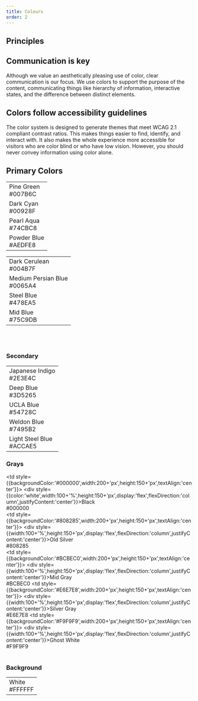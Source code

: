 ```yaml
---
title: Colours
order: 2
---
```


## Principles

## Communication is key

Although we value an aesthetically pleasing use of color, clear communication is our focus. We use colors to support the purpose of the content, communicating things like hierarchy of information, interactive states, and the difference between distinct elements.  

## Colors follow accessibility guidelines

The color system is designed to generate themes that meet WCAG 2.1 compliant contrast ratios. This makes things easier to find, identify, and interact with. It also makes the whole experience more accessible for visitors who are color blind or who have low vision. However, you should never convey information using color alone.

## Primary Colors
<table style={{width:30+'%',float:'left'}} >
    <tbody>
        <tr>
           <td style={{backgroundColor:'#007B6C',width:200+'px',height:150+'px',textAlign:'center'}}>
                <div style={{color:'white',width:100+'%',textAlign:'center',height:150+'px',display:'flex',flexDirection:'column',justifyContent:'center'}}>Pine Green  <br />
                #007B6C</div>
            </td>            
        </tr>
        <tr>
           <td style={{backgroundColor:'#00928F',width:200+'px',height:150+'px',textAlign:'center'}}>
                <div style={{color:'white',width:100+'%',textAlign:'center',height:150+'px',display:'flex',flexDirection:'column',justifyContent:'center'}}>Dark Cyan <br />
                #00928F</div>
            </td>
        </tr>
        <tr>
           <td style={{backgroundColor:'#74CBC8',width:200+'px',height:150+'px',textAlign:'center'}}>
                <div style={{color:'white',width:100+'%',textAlign:'center',height:150+'px',display:'flex',flexDirection:'column',justifyContent:'center'}}>Pearl Aqua  <br />
                #74CBC8</div>
            </td>
        </tr>
        <tr>
           <td style={{backgroundColor:'#AEDFE8',width:200+'px',height:150+'px',textAlign:'center'}}>
                <div style={{width:100+'%',height:150+'px',display:'flex',flexDirection:'column',justifyContent:'center'}}>Powder Blue <br />
                #AEDFE8</div>
            </td>
        </tr>
    </tbody>
</table>

<table >
    <tbody>        
        <tr>
           <td style={{backgroundColor:'#004B7F',width:200+'px',height:150+'px',textAlign:'center'}}>
                <div style={{color:'white',width:100+'%',textAlign:'center',height:150+'px',display:'flex',flexDirection:'column',justifyContent:'center'}}>Dark Cerulean <br />
                #004B7F</div>
            </td>            
        </tr>
        <tr>
           <td style={{backgroundColor:'#0065A4',width:200+'px',height:150+'px',textAlign:'center'}}>
                <div style={{color:'white',width:100+'%',textAlign:'center',height:150+'px',display:'flex',flexDirection:'column',justifyContent:'center'}}>Medium Persian Blue <br />
                #0065A4</div>
            </td>
        </tr>
        <tr>
           <td style={{backgroundColor:'#478EA5',width:200+'px',height:150+'px',textAlign:'center'}}>
                <div style={{color:'white',width:100+'%',textAlign:'center',height:150+'px',display:'flex',flexDirection:'column',justifyContent:'center'}}>Steel Blue <br />
                #478EA5</div>
            </td>
        </tr>
        <tr>
           <td style={{backgroundColor:'#75C9DB',width:200+'px',height:150+'px',textAlign:'center'}}>
                <div style={{width:100+'%',height:150+'px',display:'flex',flexDirection:'column',justifyContent:'center'}}>Mid Blue <br />
                #75C9DB</div>
            </td>
        </tr>
    </tbody>
</table>

<br /><br />



<table style={{width:30+'%',float:'left'}} >
<heading><h3>Secondary</h3></heading>
    <tbody>
        <tr>
            <td style={{backgroundColor:'#2E3E4C',width:200+'px',height:150+'px',textAlign:'center'}}>
                <div style={{color:'white',width:100+'%',height:150+'px',display:'flex',flexDirection:'column',justifyContent:'center'}}>Japanese Indigo <br />
                #2E3E4C</div>
            </td>            
        </tr>
        <tr>
           <td style={{backgroundColor:'#3D5265',width:200+'px',height:150+'px',textAlign:'center'}}>
                <div style={{color:'white',width:100+'%',height:150+'px',display:'flex',flexDirection:'column',justifyContent:'center'}}>Deep Blue  <br />
                #3D5265</div>
            </td>            
        </tr>
        <tr>
           <td style={{backgroundColor:'#54728C',width:200+'px',height:150+'px',textAlign:'center'}}>
                <div style={{color:'white',width:100+'%',height:150+'px',display:'flex',flexDirection:'column',justifyContent:'center'}}>UCLA Blue <br />
                #54728C</div>
            </td>
        </tr>
        <tr>
           <td style={{backgroundColor:'#7495B2',width:200+'px',height:150+'px',textAlign:'center'}}>
                <div style={{color:'white',width:100+'%',height:150+'px',display:'flex',flexDirection:'column',justifyContent:'center'}}>Weldon Blue  <br />
                #7495B2</div>
            </td>
        </tr>
        <tr>
           <td style={{backgroundColor:'#ACCAE5',width:200+'px',height:150+'px',textAlign:'center'}}>
                <div style={{width:100+'%',height:150+'px',display:'flex',flexDirection:'column',justifyContent:'center'}}>Light Steel Blue  <br />
                #ACCAE5</div>
            </td>
        </tr>
    </tbody>
</table>
<table style={{width:30+'%',float:'left'}} >

<heading><h3>Grays</h3></heading>
    <tbody>
        <tr>
            <td style={{backgroundColor:'#000000',width:200+'px',height:150+'px',textAlign:'center'}}>
                <div style={{color:'white',width:100+'%',height:150+'px',display:'flex',flexDirection:'column',justifyContent:'center'}}>Black  <br />
                #000000</div>
            </td>            
        </tr>
        <tr>
           <td style={{backgroundColor:'#808285',width:200+'px',height:150+'px',textAlign:'center'}}>
                <div style={{width:100+'%',height:150+'px',display:'flex',flexDirection:'column',justifyContent:'center'}}>Old Silver  <br />
                #808285</div>
            </td>            
        </tr>
        <tr>
           <td style={{backgroundColor:'#BCBEC0',width:200+'px',height:150+'px',textAlign:'center'}}>
                <div style={{width:100+'%',height:150+'px',display:'flex',flexDirection:'column',justifyContent:'center'}}>Mid Gray  <br />
                #BCBEC0</div>
            </td>
        </tr>
        <tr>
           <td style={{backgroundColor:'#E6E7E8',width:200+'px',height:150+'px',textAlign:'center'}}>
                <div style={{width:100+'%',height:150+'px',display:'flex',flexDirection:'column',justifyContent:'center'}}>Silver Gray  <br />
                #E6E7E8</div>
            </td>
        </tr>
        <tr>
           <td style={{backgroundColor:'#F9F9F9',width:200+'px',height:150+'px',textAlign:'center'}}>
                <div style={{width:100+'%',height:150+'px',display:'flex',flexDirection:'column',justifyContent:'center'}}>Ghost White <br />
                #F9F9F9</div>
            </td>
        </tr>
    </tbody>
</table>

<table style={{width:30+'%',float:'left'}} >
<heading><h3>Background</h3></heading>
    <tbody>
        <tr>
            <td style={{color:'black',backgroundColor:'#FFFFFF',width:200+'px',height:150+'px',textAlign:'center'}}>
                <div style={{width:100+'%',height:150+'px',display:'flex',flexDirection:'column',justifyContent:'center'}}>White <br />  #FFFFFF</div>
            </td>            
        </tr>        
    </tbody>
</table>

